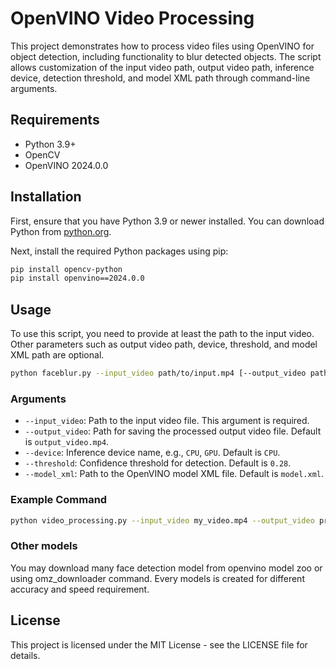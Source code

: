 # OpenVINO Video Processing

This project demonstrates how to process video files using OpenVINO for object detection, including functionality to blur detected objects. The script allows customization of the input video path, output video path, inference device, detection threshold, and model XML path through command-line arguments.

## Requirements

- Python 3.9+
- OpenCV
- OpenVINO 2024.0.0

## Installation

First, ensure that you have Python 3.9 or newer installed. You can download Python from [python.org](https://www.python.org/).

Next, install the required Python packages using pip:

```bash
pip install opencv-python
pip install openvino==2024.0.0
```

## Usage

To use this script, you need to provide at least the path to the input video. Other parameters such as output video path, device, threshold, and model XML path are optional.

```bash
python faceblur.py --input_video path/to/input.mp4 [--output_video path/to/output.mp4] [--device CPU] [--threshold 0.28] [--model_xml path/to/model.xml]
```

### Arguments

- `--input_video`: Path to the input video file. This argument is required.
- `--output_video`: Path for saving the processed output video file. Default is `output_video.mp4`.
- `--device`: Inference device name, e.g., `CPU`, `GPU`. Default is `CPU`.
- `--threshold`: Confidence threshold for detection. Default is `0.28`.
- `--model_xml`: Path to the OpenVINO model XML file. Default is `model.xml`.

### Example Command

```bash
python video_processing.py --input_video my_video.mp4 --output_video processed_video.mp4 --device CPU --threshold 0.4 --model_xml face-detection-retail-0005.xml
```

### Other models
You may download many face detection model from openvino model zoo or using omz_downloader command. Every models is created for different accuracy and speed requirement.

## License

This project is licensed under the MIT License - see the LICENSE file for details.
